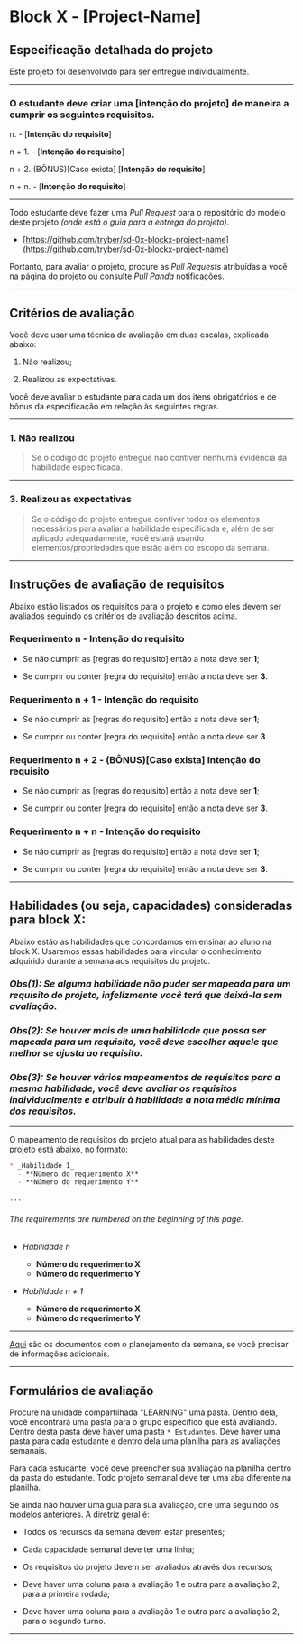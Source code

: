 # Block X - [Project-Name]

## Especificação detalhada do projeto

Este projeto foi desenvolvido para ser entregue individualmente.

---

### O estudante deve criar uma [intenção do projeto] de maneira a cumprir os seguintes requisitos.

n. - [**Intenção do requisito**]

n + 1. - [**Intenção do requisito**]

n + 2. (BÔNUS)[Caso exista] [**Intenção do requisito**]

n + n. - [**Intenção do requisito**]

---

Todo estudante deve fazer uma _Pull Request_ para o repositório do modelo deste projeto _(onde está o guia para a entrega do projeto)_.

* [https://github.com/tryber/sd-0x-blockx-project-name](https://github.com/tryber/sd-0x-blockx-project-name)


Portanto, para avaliar o projeto, procure as _Pull Requests_ atribuídas a você na página do projeto ou consulte _Pull Panda_ notificações.

---

## Critérios de avaliação

Você deve usar uma técnica de avaliação em duas escalas, explicada abaixo:

1. Não realizou;

3. Realizou as expectativas.

Você deve avaliar o estudante para cada um dos itens obrigatórios e de bônus da especificação em relação às seguintes regras.

---

### 1. Não realizou

> Se o código do projeto entregue não contiver nenhuma evidência da habilidade especificada.

---

### 3. Realizou as expectativas

> Se o código do projeto entregue contiver todos os elementos necessários para avaliar a habilidade especificada e, além de ser aplicado adequadamente, você estará usando elementos/propriedades que estão além do escopo da semana.

---

## Instruções de avaliação de requisitos

Abaixo estão listados os requisitos para o projeto e como eles devem ser avaliados seguindo os critérios de avaliação descritos acima.

### Requerimento n - **Intenção do requisito**

  * Se não cumprir as [regras do requisito] então a nota deve ser **1**;

  * Se cumprir ou conter [regra do requisito] então a nota deve ser **3**.

### Requerimento n + 1 - **Intenção do requisito**

  * Se não cumprir as [regras do requisito] então a nota deve ser **1**;

  * Se cumprir ou conter [regra do requisito] então a nota deve ser **3**.

### Requerimento n + 2 - (BÔNUS)[Caso exista] **Intenção do requisito**

  * Se não cumprir as [regras do requisito] então a nota deve ser **1**;

  * Se cumprir ou conter [regra do requisito] então a nota deve ser **3**.

### Requerimento n + n - **Intenção do requisito**

  * Se não cumprir as [regras do requisito] então a nota deve ser **1**;

  * Se cumprir ou conter [regra do requisito] então a nota deve ser **3**.

---

## Habilidades (ou seja, capacidades) consideradas para block X:

Abaixo estão as habilidades que concordamos em ensinar ao aluno na block X. Usaremos essas habilidades para vincular o conhecimento adquirido durante a semana aos requisitos do projeto.

### _Obs(1): Se alguma habilidade não puder ser mapeada para um requisito do projeto, infelizmente você terá que deixá-la sem avaliação._

### _Obs(2): Se houver mais de uma habilidade que possa ser mapeada para um requisito, você deve escolher aquele que melhor se ajusta ao requisito._

### _Obs(3): Se houver vários mapeamentos de requisitos para a mesma habilidade, você deve avaliar os requisitos individualmente e atribuir à habilidade a nota média mínima dos requisitos._

---

O mapeamento de requisitos do projeto atual para as habilidades deste projeto está abaixo, no formato:

```markdown
* _Habilidade 1_
  - **Número do requerimento X**
  - **Número do requerimento Y**

...
```

###### The requirements are numbered on the beginning of this page.

* _Habilidade n_
  - **Número do requerimento X**
  - **Número do requerimento Y**

* _Habilidade n + 1_
  - **Número do requerimento X**
  - **Número do requerimento Y**

---

[Aqui](https://docs.google.com/document/d/1SHujyA5bYs_QHzFcp_Y8LnW68aVuDnPtVLg1d0FcniM/edit) são os documentos com o planejamento da semana, se você precisar de informações adicionais.

---

## Formulários de avaliação

Procure na unidade compartilhada "LEARNING" uma pasta. Dentro dela, você encontrará uma pasta para o grupo específico que está avaliando. Dentro desta pasta deve haver uma pasta `* Estudantes`. Deve haver uma pasta para cada estudante e dentro dela uma planilha para as avaliações semanais.

Para cada estudante, você deve preencher sua avaliação na planilha dentro da pasta do estudante. Todo projeto semanal deve ter uma aba diferente na planilha.

Se ainda não houver uma guia para sua avaliação, crie uma seguindo os modelos anteriores. A diretriz geral é:
  * Todos os recursos da semana devem estar presentes;

  * Cada capacidade semanal deve ter uma linha;

  * Os requisitos do projeto devem ser avaliados através dos recursos;

  * Deve haver uma coluna para a avaliação 1 e outra para a avaliação 2, para a primeira rodada;

  * Deve haver uma coluna para a avaliação 1 e outra para a avaliação 2, para o segundo turno.

---
